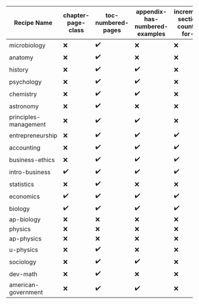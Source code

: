 | Recipe Name | chapter-page-class | toc-numbered-pages | appendix-has-numbered-examples | increment-section-counter-for-lo | trash-abstract-in-preface | EOCsection-links |
| --- | --- | --- | --- | --- | --- | --- |
| microbiology | :x: | :heavy_check_mark: | :x: | :x: | :x: | :x: |
| anatomy | :x: | :heavy_check_mark: | :x: | :x: | :heavy_check_mark: | :x: |
| history | :x: | :heavy_check_mark: | :heavy_check_mark: | :x: | :x: | :x: |
| psychology | :x: | :heavy_check_mark: | :heavy_check_mark: | :x: | :x: | :x: |
| chemistry | :x: | :heavy_check_mark: | :heavy_check_mark: | :x: | :x: | :x: |
| astronomy | :x: | :heavy_check_mark: | :x: | :x: | :x: | :x: |
| principles-management | :x: | :heavy_check_mark: | :heavy_check_mark: | :x: | :x: | :x: |
| entrepreneurship | :x: | :heavy_check_mark: | :heavy_check_mark: | :heavy_check_mark: | :heavy_check_mark: | :x: |
| accounting | :x: | :heavy_check_mark: | :heavy_check_mark: | :heavy_check_mark: | :x: | :x: |
| business-ethics | :x: | :heavy_check_mark: | :heavy_check_mark: | :heavy_check_mark: | :heavy_check_mark: | :x: |
| intro-business | :heavy_check_mark: | :heavy_check_mark: | :heavy_check_mark: | :heavy_check_mark: | :heavy_check_mark: | :x: |
| statistics | :x: | :heavy_check_mark: | :x: | :x: | :x: | :x: |
| economics | :heavy_check_mark: | :heavy_check_mark: | :heavy_check_mark: | :heavy_check_mark: | :heavy_check_mark: | :heavy_check_mark: |
| biology | :heavy_check_mark: | :heavy_check_mark: | :heavy_check_mark: | :heavy_check_mark: | :heavy_check_mark: | :heavy_check_mark: |
| ap-biology | :x: | :x: | :x: | :x: | :x: | :x: |
| physics | :x: | :x: | :x: | :x: | :x: | :x: |
| ap-physics | :x: | :x: | :x: | :x: | :x: | :x: |
| u-physics | :x: | :heavy_check_mark: | :x: | :x: | :x: | :x: |
| sociology | :x: | :heavy_check_mark: | :heavy_check_mark: | :x: | :x: | :x: |
| dev-math | :x: | :heavy_check_mark: | :x: | :x: | :x: | :x: |
| american-government | :x: | :heavy_check_mark: | :heavy_check_mark: | :x: | :x: | :x: |
